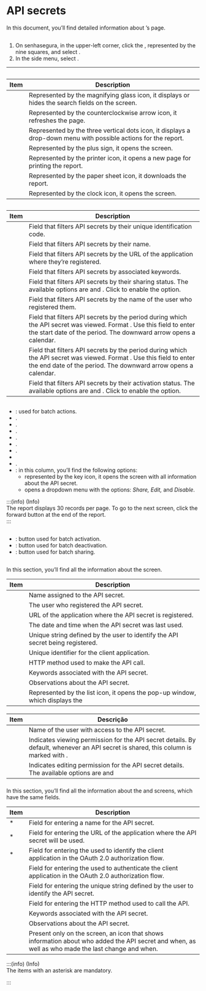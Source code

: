 # API secrets 

In this document, you’ll find detailed information about ’s  page.

## 

1. On senhasegura, in the upper-left corner, click the , represented by the nine squares, and select .  
2. In the side menu, select .
***
## 

| Item | Description |
| ----- | ----- |
|  | Represented by the magnifying glass icon, it displays or hides the search fields on the screen. |
|  | Represented by the counterclockwise arrow icon, it refreshes the page. |
|  | Represented by the three vertical dots icon, it displays a drop-down menu with possible actions for the report. |
|  | Represented by the plus sign, it opens the  screen. |
|  | Represented by the printer icon, it opens a new page for printing the report. |
|  | Represented by the paper sheet icon, it downloads the report. |
|  | Represented by the clock icon, it opens the  screen. |

## 

| Item | Description |
| ----- | ----- |
|  | Field that filters API secrets by their unique identification code. |
|  | Field that filters API secrets by their name.  |
|  | Field that filters API secrets by the URL of the application where they’re registered.  |
|  | Field that filters API secrets by associated keywords.  |
|  | Field that filters API secrets by their sharing status. The available options are  and . Click  to enable the  option. |
|  | Field that filters API secrets by the name of the user who registered them.  |
|  | Field that filters API secrets by the period during which the API secret was viewed. Format . Use this field to enter the start date of the period. The downward arrow opens a calendar.  |
|  | Field that filters API secrets by the period during which the API secret was viewed. Format . Use this field to enter the end date of the period. The downward arrow opens a calendar.  |
|  | Field that filters API secrets by their activation status. The available options are  and . Click  to enable the  option. |

## 

* : used for batch actions.  
* .  
* .  
* .  
* .  
* .  
* .  
*   
* .  
* : in this column, you’ll find the following options:  
  *  represented by the key icon, it opens the  screen with all information about the API secret.  
  *  opens a dropdown menu with the options: *Share, Edit,* and *Disable*.

:::(info) (Info)  
The report displays 30 records per page. To go to the next screen, click the forward button at the end of the report.  
:::

## 

* : button used for batch activation.  
* : button used for batch deactivation.  
* : button used for batch sharing.

##   

In this section, you’ll find all the information about the  screen.

| Item | Description |
| ----- | ----- |
|  | Name assigned to the API secret. |
|  | The user who registered the API secret. |
|  | URL of the application where the API secret is registered. |
|  | The date and time when the API secret was last used. |
|  | Unique string defined by the user to identify the API secret being registered. |
|  | Unique identifier for the client application. |
|  | HTTP method used to make the API call. |
|  | Keywords associated with the API secret. |
|  | Observations about the API secret. |
|  | Represented by the list icon, it opens the  pop-up window, which displays the  |

#### 

| Item | Descrição |
| ----- | ----- |
|  | Name of the  user with access to the API secret. |
|  | Indicates viewing permission for the API secret details. By default, whenever an API secret is shared, this column is marked with . |
|  | Indicates editing permission for the API secret details. The available options are  and  |

### 

In this section, you’ll find all the information about the  and  screens, which have the same fields.

| Item | Description |
| ----- | ----- |
| \* | Field for entering a name for the API secret. |
| * | Field for entering the URL of the application where the API secret will be used.  |
| * | Field for entering the  used to identify the client application in the OAuth 2.0 authorization flow.  |
|   | Field for entering the  used to authenticate the client application in the OAuth 2.0 authorization flow.  |
|  | Field for entering the unique string defined by the user to identify the API secret. |
|  | Field for entering the HTTP method used to call the API. |
|  | Keywords associated with the API secret. |
|  | Observations about the API secret. |
|  | Present only on the  screen, an icon that shows information about who added the API secret and when, as well as who made the last change and when. |

:::(info) (Info)  
The items with an asterisk are mandatory.

:::